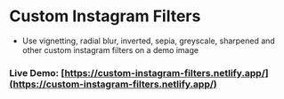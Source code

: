 # Custom Instagram Filters
* Use vignetting, radial blur, inverted, sepia, greyscale, sharpened and other custom instagram filters on a demo image

### Live Demo: [https://custom-instagram-filters.netlify.app/](https://custom-instagram-filters.netlify.app/)

